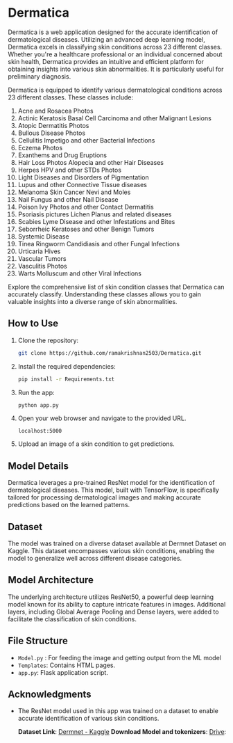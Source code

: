 # Dermatica


Dermatica is a web application designed for the accurate identification of dermatological diseases. Utilizing an advanced deep learning model, Dermatica excels in classifying skin conditions across 23 different classes. Whether you're a healthcare professional or an individual concerned about skin health, Dermatica provides an intuitive and efficient platform for obtaining insights into various skin abnormalities. It is particularly useful for preliminary diagnosis.

Dermatica is equipped to identify various dermatological conditions across 23 different classes. These classes include:

1. Acne and Rosacea Photos
2. Actinic Keratosis Basal Cell Carcinoma and other Malignant Lesions
3. Atopic Dermatitis Photos
4. Bullous Disease Photos
5. Cellulitis Impetigo and other Bacterial Infections
6. Eczema Photos
7. Exanthems and Drug Eruptions
8. Hair Loss Photos Alopecia and other Hair Diseases
9. Herpes HPV and other STDs Photos
10. Light Diseases and Disorders of Pigmentation
11. Lupus and other Connective Tissue diseases
12. Melanoma Skin Cancer Nevi and Moles
13. Nail Fungus and other Nail Disease
14. Poison Ivy Photos and other Contact Dermatitis
15. Psoriasis pictures Lichen Planus and related diseases
16. Scabies Lyme Disease and other Infestations and Bites
17. Seborrheic Keratoses and other Benign Tumors
18. Systemic Disease
19. Tinea Ringworm Candidiasis and other Fungal Infections
20. Urticaria Hives
21. Vascular Tumors
22. Vasculitis Photos
23. Warts Molluscum and other Viral Infections

Explore the comprehensive list of skin condition classes that Dermatica can accurately classify. Understanding these classes allows you to gain valuable insights into a diverse range of skin abnormalities.

## How to Use

1. Clone the repository:

    ```bash
    git clone https://github.com/ramakrishnan2503/Dermatica.git
    ```

2. Install the required dependencies:

    ```bash
    pip install -r Requirements.txt
    ```

3. Run the app:

    ```bash
    python app.py
    ```

4. Open your web browser and navigate to the provided URL.
   
    ```
   localhost:5000
    ```

5. Upload an image of a skin condition to get predictions.

## Model Details

Dermatica leverages a pre-trained ResNet model for the identification of dermatological diseases. This model, built with TensorFlow, is specifically tailored for processing dermatological images and making accurate predictions based on the learned patterns.

## Dataset
The model was trained on a diverse dataset available at Dermnet Dataset on Kaggle. This dataset encompasses various skin conditions, enabling the model to generalize well across different disease categories.

## Model Architecture
The underlying architecture utilizes ResNet50, a powerful deep learning model known for its ability to capture intricate features in images. Additional layers, including Global Average Pooling and Dense layers, were added to facilitate the classification of skin conditions.

## File Structure

- `Model.py` : For feeding the image and getting output from the ML model 
- `Templates`: Contains HTML pages.
- `app.py`: Flask application script.


## Acknowledgments

- The ResNet model used in this app was trained on a dataset to enable accurate identification of various skin conditions.

    **Dataset Link**: [Dermnet - Kaggle](https://www.kaggle.com/datasets/shubhamgoel27/dermnet)
    **Download Model and tokenizers**: [Drive]():
